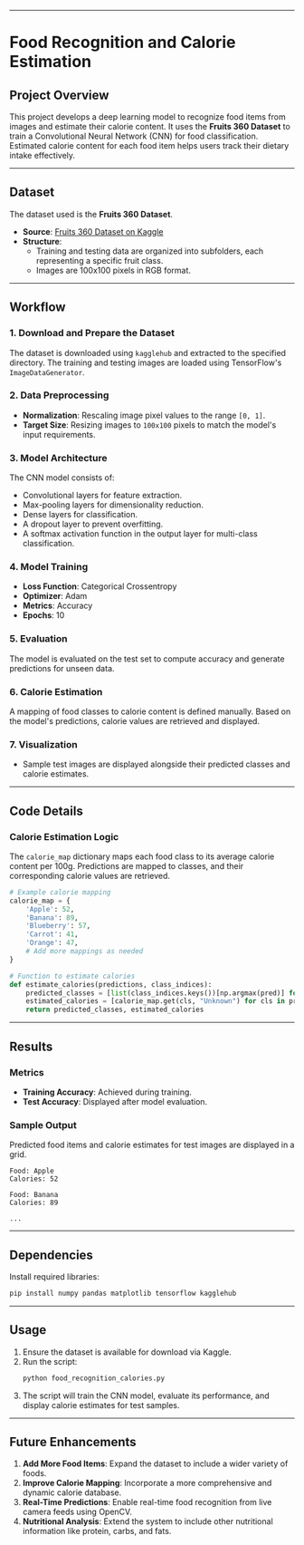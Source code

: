 
---

# Food Recognition and Calorie Estimation

## Project Overview
This project develops a deep learning model to recognize food items from images and estimate their calorie content. It uses the **Fruits 360 Dataset** to train a Convolutional Neural Network (CNN) for food classification. Estimated calorie content for each food item helps users track their dietary intake effectively.

---

## Dataset
The dataset used is the **Fruits 360 Dataset**.

- **Source**: [Fruits 360 Dataset on Kaggle](https://www.kaggle.com/moltean/fruits)
- **Structure**: 
  - Training and testing data are organized into subfolders, each representing a specific fruit class.
  - Images are 100x100 pixels in RGB format.

---

## Workflow

### 1. **Download and Prepare the Dataset**
The dataset is downloaded using `kagglehub` and extracted to the specified directory. The training and testing images are loaded using TensorFlow's `ImageDataGenerator`.

### 2. **Data Preprocessing**
- **Normalization**: Rescaling image pixel values to the range `[0, 1]`.
- **Target Size**: Resizing images to `100x100` pixels to match the model's input requirements.

### 3. **Model Architecture**
The CNN model consists of:
- Convolutional layers for feature extraction.
- Max-pooling layers for dimensionality reduction.
- Dense layers for classification.
- A dropout layer to prevent overfitting.
- A softmax activation function in the output layer for multi-class classification.

### 4. **Model Training**
- **Loss Function**: Categorical Crossentropy
- **Optimizer**: Adam
- **Metrics**: Accuracy
- **Epochs**: 10

### 5. **Evaluation**
The model is evaluated on the test set to compute accuracy and generate predictions for unseen data.

### 6. **Calorie Estimation**
A mapping of food classes to calorie content is defined manually. Based on the model's predictions, calorie values are retrieved and displayed.

### 7. **Visualization**
- Sample test images are displayed alongside their predicted classes and calorie estimates.

---

## Code Details

### Calorie Estimation Logic
The `calorie_map` dictionary maps each food class to its average calorie content per 100g. Predictions are mapped to classes, and their corresponding calorie values are retrieved.

```python
# Example calorie mapping
calorie_map = {
    'Apple': 52,
    'Banana': 89,
    'Blueberry': 57,
    'Carrot': 41,
    'Orange': 47,
    # Add more mappings as needed
}

# Function to estimate calories
def estimate_calories(predictions, class_indices):
    predicted_classes = [list(class_indices.keys())[np.argmax(pred)] for pred in predictions]
    estimated_calories = [calorie_map.get(cls, "Unknown") for cls in predicted_classes]
    return predicted_classes, estimated_calories
```

---

## Results

### Metrics
- **Training Accuracy**: Achieved during training.
- **Test Accuracy**: Displayed after model evaluation.

### Sample Output
Predicted food items and calorie estimates for test images are displayed in a grid.

```text
Food: Apple
Calories: 52

Food: Banana
Calories: 89

...
```

---

## Dependencies

Install required libraries:
```bash
pip install numpy pandas matplotlib tensorflow kagglehub
```

---

## Usage

1. Ensure the dataset is available for download via Kaggle.
2. Run the script:
   ```bash
   python food_recognition_calories.py
   ```
3. The script will train the CNN model, evaluate its performance, and display calorie estimates for test samples.

---

## Future Enhancements

1. **Add More Food Items**: Expand the dataset to include a wider variety of foods.
2. **Improve Calorie Mapping**: Incorporate a more comprehensive and dynamic calorie database.
3. **Real-Time Predictions**: Enable real-time food recognition from live camera feeds using OpenCV.
4. **Nutritional Analysis**: Extend the system to include other nutritional information like protein, carbs, and fats.

